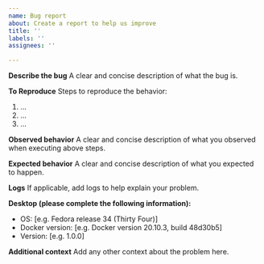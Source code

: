 ```yaml
---
name: Bug report
about: Create a report to help us improve
title: ''
labels: ''
assignees: ''

---
```


**Describe the bug**
A clear and concise description of what the bug is.

**To Reproduce**
Steps to reproduce the behavior:
  1. ...
  2. ...
  3. ...

**Observed behavior**
A clear and concise description of what you observed when executing above steps.

**Expected behavior**
A clear and concise description of what you expected to happen.

**Logs**
If applicable, add logs to help explain your problem.

**Desktop (please complete the following information):**
 - OS: [e.g. Fedora release 34 (Thirty Four)]
 - Docker version: [e.g. Docker version 20.10.3, build 48d30b5]
 - Version: [e.g. 1.0.0]

**Additional context**
Add any other context about the problem here.

